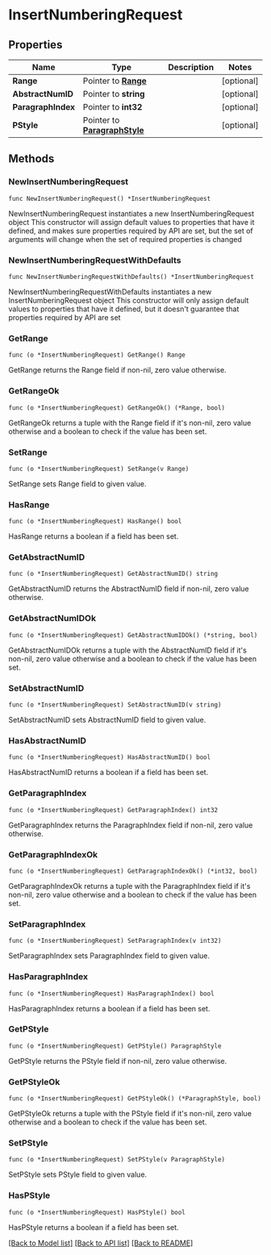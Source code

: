 # InsertNumberingRequest

## Properties

Name | Type | Description | Notes
------------ | ------------- | ------------- | -------------
**Range** | Pointer to [**Range**](Range.md) |  | [optional] 
**AbstractNumID** | Pointer to **string** |  | [optional] 
**ParagraphIndex** | Pointer to **int32** |  | [optional] 
**PStyle** | Pointer to [**ParagraphStyle**](ParagraphStyle.md) |  | [optional] 

## Methods

### NewInsertNumberingRequest

`func NewInsertNumberingRequest() *InsertNumberingRequest`

NewInsertNumberingRequest instantiates a new InsertNumberingRequest object
This constructor will assign default values to properties that have it defined,
and makes sure properties required by API are set, but the set of arguments
will change when the set of required properties is changed

### NewInsertNumberingRequestWithDefaults

`func NewInsertNumberingRequestWithDefaults() *InsertNumberingRequest`

NewInsertNumberingRequestWithDefaults instantiates a new InsertNumberingRequest object
This constructor will only assign default values to properties that have it defined,
but it doesn't guarantee that properties required by API are set

### GetRange

`func (o *InsertNumberingRequest) GetRange() Range`

GetRange returns the Range field if non-nil, zero value otherwise.

### GetRangeOk

`func (o *InsertNumberingRequest) GetRangeOk() (*Range, bool)`

GetRangeOk returns a tuple with the Range field if it's non-nil, zero value otherwise
and a boolean to check if the value has been set.

### SetRange

`func (o *InsertNumberingRequest) SetRange(v Range)`

SetRange sets Range field to given value.

### HasRange

`func (o *InsertNumberingRequest) HasRange() bool`

HasRange returns a boolean if a field has been set.

### GetAbstractNumID

`func (o *InsertNumberingRequest) GetAbstractNumID() string`

GetAbstractNumID returns the AbstractNumID field if non-nil, zero value otherwise.

### GetAbstractNumIDOk

`func (o *InsertNumberingRequest) GetAbstractNumIDOk() (*string, bool)`

GetAbstractNumIDOk returns a tuple with the AbstractNumID field if it's non-nil, zero value otherwise
and a boolean to check if the value has been set.

### SetAbstractNumID

`func (o *InsertNumberingRequest) SetAbstractNumID(v string)`

SetAbstractNumID sets AbstractNumID field to given value.

### HasAbstractNumID

`func (o *InsertNumberingRequest) HasAbstractNumID() bool`

HasAbstractNumID returns a boolean if a field has been set.

### GetParagraphIndex

`func (o *InsertNumberingRequest) GetParagraphIndex() int32`

GetParagraphIndex returns the ParagraphIndex field if non-nil, zero value otherwise.

### GetParagraphIndexOk

`func (o *InsertNumberingRequest) GetParagraphIndexOk() (*int32, bool)`

GetParagraphIndexOk returns a tuple with the ParagraphIndex field if it's non-nil, zero value otherwise
and a boolean to check if the value has been set.

### SetParagraphIndex

`func (o *InsertNumberingRequest) SetParagraphIndex(v int32)`

SetParagraphIndex sets ParagraphIndex field to given value.

### HasParagraphIndex

`func (o *InsertNumberingRequest) HasParagraphIndex() bool`

HasParagraphIndex returns a boolean if a field has been set.

### GetPStyle

`func (o *InsertNumberingRequest) GetPStyle() ParagraphStyle`

GetPStyle returns the PStyle field if non-nil, zero value otherwise.

### GetPStyleOk

`func (o *InsertNumberingRequest) GetPStyleOk() (*ParagraphStyle, bool)`

GetPStyleOk returns a tuple with the PStyle field if it's non-nil, zero value otherwise
and a boolean to check if the value has been set.

### SetPStyle

`func (o *InsertNumberingRequest) SetPStyle(v ParagraphStyle)`

SetPStyle sets PStyle field to given value.

### HasPStyle

`func (o *InsertNumberingRequest) HasPStyle() bool`

HasPStyle returns a boolean if a field has been set.


[[Back to Model list]](../README.md#documentation-for-models) [[Back to API list]](../README.md#documentation-for-api-endpoints) [[Back to README]](../README.md)


